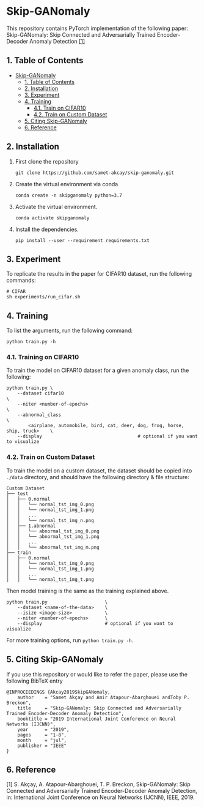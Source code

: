 # Skip-GANomaly

This repository contains PyTorch implementation of the following paper: Skip-GANomaly: Skip Connected and Adversarially Trained Encoder-Decoder Anomaly Detection [[1]](#reference)

## 1. Table of Contents
- [Skip-GANomaly](#skip-ganomaly)
  - [1. Table of Contents](#1-table-of-contents)
  - [2. Installation](#2-installation)
  - [3. Experiment](#3-experiment)
  - [4. Training](#4-training)
    - [4.1. Train on CIFAR10](#41-training-on-cifar10)
    - [4.2. Train on Custom Dataset](#42-train-on-custom-dataset)
  - [5. Citing Skip-GANomaly](#5-citing-skip-ganomaly)
  - [6. Reference](#6-reference)

## 2. Installation
1. First clone the repository
   ```
   git clone https://github.com/samet-akcay/skip-ganomaly.git
   ```
2. Create the virtual environment via conda
    ```
    conda create -n skipganomaly python=3.7
    ```
3. Activate the virtual environment.
    ```
    conda activate skipganomaly
    ```
4. Install the dependencies.
   ```
   pip install --user --requirement requirements.txt
   ```

## 3. Experiment
To replicate the results in the paper for CIFAR10  dataset, run the following commands:

``` shell
# CIFAR
sh experiments/run_cifar.sh
```

## 4. Training
To list the arguments, run the following command:
```
python train.py -h
```

### 4.1. Training on CIFAR10
To train the model on CIFAR10 dataset for a given anomaly class, run the following:

``` 
python train.py \
    --dataset cifar10                                                             \
    --niter <number-of-epochs>                                                    \
    --abnormal_class                                                              \
        <airplane, automobile, bird, cat, deer, dog, frog, horse, ship, truck>    \
    --display                                   # optional if you want to visualize        
```

### 4.2. Train on Custom Dataset
To train the model on a custom dataset, the dataset should be copied into `./data` directory, and should have the following directory & file structure:

```
Custom Dataset
├── test
│   ├── 0.normal
│   │   └── normal_tst_img_0.png
│   │   └── normal_tst_img_1.png
│   │   ...
│   │   └── normal_tst_img_n.png
│   ├── 1.abnormal
│   │   └── abnormal_tst_img_0.png
│   │   └── abnormal_tst_img_1.png
│   │   ...
│   │   └── abnormal_tst_img_m.png
├── train
│   ├── 0.normal
│   │   └── normal_tst_img_0.png
│   │   └── normal_tst_img_1.png
│   │   ...
│   │   └── normal_tst_img_t.png

```

Then model training is the same as the training explained above.

```
python train.py                     \
    --dataset <name-of-the-data>    \
    --isize <image-size>            \
    --niter <number-of-epochs>      \
    --display                       # optional if you want to visualize
```

For more training options, run `python train.py -h`.

## 5. Citing Skip-GANomaly
If you use this repository or would like to refer the paper, please use the following BibTeX entry
```
@INPROCEEDINGS {Akcay2019SkipGANomaly,
    author    = "Samet Akçay and Amir Atapour-Abarghouei andToby P. Breckon",
    title     = "Skip-GANomaly: Skip Connected and Adversarially Trained Encoder-Decoder Anomaly Detection",
    booktitle = "2019 International Joint Conference on Neural Networks (IJCNN)",
    year      = "2019",
    pages     = "1-8",
    month     = "jul",
    publisher = "IEEE"
}
```

## 6. Reference
[1]  S. Akçay, A. Atapour-Abarghouei, T. P. Breckon, Skip-GANomaly: Skip Connected and Adversarially Trained Encoder-Decoder Anomaly Detection, in: International Joint Conference on Neural Networks (IJCNN), IEEE, 2019.
